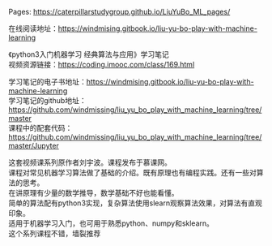 Pages: https://caterpillarstudygroup.github.io/LiuYuBo_ML_pages/

在线阅读地址：https://windmising.gitbook.io/liu-yu-bo-play-with-machine-learning   

《python3入门机器学习 经典算法与应用》学习笔记  
视频资源链接：https://coding.imooc.com/class/169.html   

学习笔记的电子书地址：https://windmising.gitbook.io/liu-yu-bo-play-with-machine-learning   
学习笔记的github地址：https://github.com/windmissing/liu_yu_bo_play_with_machine_learning/tree/master   
课程中的配套代码：https://github.com/windmissing/liu_yu_bo_play_with_machine_learning/tree/master/Jupyter

这套视频课系列原作者刘宇波。课程发布于慕课网。  
课程对常见机器学习算法做了基础的介绍。既有原理也有编程实践。还有一些对算法的思考。    
在讲原理有少量的数学推导，数学基础不好也能看懂。    
简单的算法配有python3实现，复杂算法使用slearn观察算法效果，对算法有直观印象。   
适用于机器学习入门，也可用于熟悉python、numpy和sklearn。  
这个系列课程不错，墙裂推荐    
